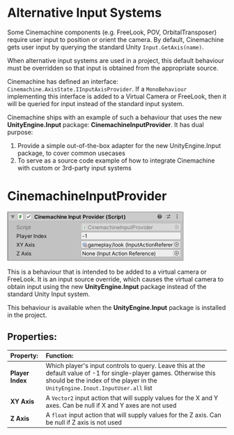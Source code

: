 # Alternative Input Systems

Some Cinemachine components (e.g. FreeLook, POV, OrbitalTransposer) require user input to position or orient the camera.  By default, Cinemachine gets user input by querying the standard Unity `Input.GetAxis(name)`.  

When alternative input systems are used in a project, this default behaviour must be overridden so that input is obtained from the appropriate source.

Cinemachine has defined an interface: `Cinemachine.AxisState.IInputAxisProvider`.  If a `MonoBehaviour` implementing this interface is added to a Virtual Camera or FreeLook, then it will be queried for input instead of the standard input system.

Cinemachine ships with an example of such a behaviour that uses the new __UnityEngine.Input__ package: **CinemachineInputProvider**.  It has dual purpose:
1. Provide a simple out-of-the-box adapter for the new UnityEngine.Input package, to cover common usecases
2. To serve as a source code example of how to integrate Cinemachine with custom or 3rd-party input systems

# CinemachineInputProvider

![CinemachineInputProvider inspector.](images/CinemachineInputProvider.png)

This is a behaviour that is intended to be added to a virtual camera or FreeLook.  It is an input source override, which causes the virtual camera to obtain input using the new __UnityEngine.Input__ package instead of the standard Unity Input system.

This behaviour is available when the __UnityEngine.Input__ package is installed in the project.

## Properties:

| **Property:** | **Function:** |
|:---|:---|
| __Player Index__ | Which player's input controls to query.  Leave this at the default value of -1 for single-player games.  Otherwise this should be the index of the player in the `UnityEngine.Inout.InputUser.all` list |
| __XY Axis__ | A `Vector2` input action that will supply values for the X and Y axes.  Can be null if X and Y axes are not used |
| __Z Axis__ | A `float` input action that will supply values for the Z axis.  Can be null if Z axis is not used |
